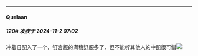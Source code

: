 ﻿
*****

####  Quelaan  
##### 120#       发表于 2024-11-2 07:02

冲着日配入了一个，钉宫版的满穗舒服多了，但不能听其他人的中配很可惜<img src="https://static.saraba1st.com/image/smiley/face2017/134.png" referrerpolicy="no-referrer">

